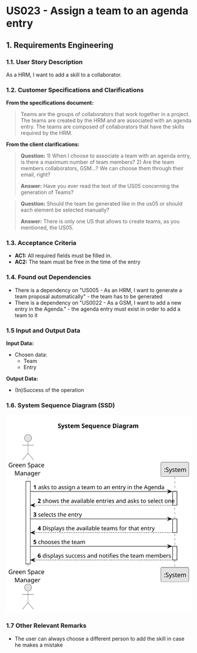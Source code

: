 # US023 - Assign a team to an agenda entry

## 1. Requirements Engineering

### 1.1. User Story Description

As a HRM, I want to add a skill to a collaborator.

### 1.2. Customer Specifications and Clarifications

**From the specifications document:**

> Teams are the groups of collaborators that work together in a project. The teams are created by the HRM and are
> associated with an agenda entry. The teams are composed of collaborators that have the skills required by the HRM.

**From the client clarifications:**

> **Question:** 1) When I choose to associate a team with an agenda entry, is there a maximum number of team members? 2)
> Are the team members collaborators, GSM...? We can choose them through their email, right?
>
>**Answer:** Have you ever read the text of the US05 concerning the generation of Teams?

> **Question:** Should the team be generated like in the us05 or should each element be selected manually?
>
> **Answer:** There is only one US that allows to create teams, as you mentioned, the US05.

### 1.3. Acceptance Criteria

* **AC1:** All required fields must be filled in.
* **AC2:** The team must be free in the time of the entry

### 1.4. Found out Dependencies

* There is a dependency on "US005 - As an HRM, I want to generate a team proposal automatically" - the team has to be
  generated
* There is a dependency on "US0022 - As a GSM, I want to add a new entry in the Agenda." - the agenda entry must exist
  in order to add a team to it

### 1.5 Input and Output Data

**Input Data:**

* Chosen data:
    * Team
    * Entry 

**Output Data:**

* (In)Success of the operation

### 1.6. System Sequence Diagram (SSD)

![System Sequence Diagram - Alternative One](svg/us023-alternative-one.svg)

### 1.7 Other Relevant Remarks

* The user can always choose a different person to add the skill in case he makes a mistake